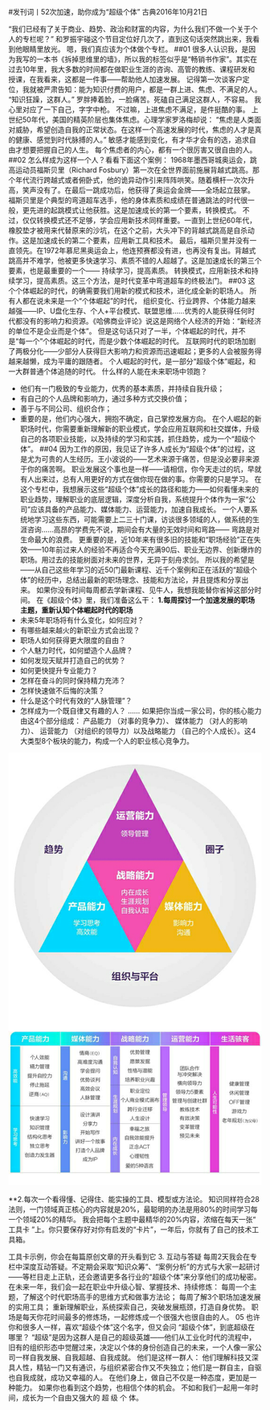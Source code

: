#发刊词丨52次加速，助你成为“超级个体”
古典2016年10月21日

“我们已经有了关于商业、趋势、政治和财富的内容，为什么我们不做一个关于个人的专栏呢？”
和罗振宇碰这个节目定位好几次了，直到这句话突然跳出来，我看到他眼睛里放光。
嗯，我们真应该为个体做个专栏。
##01
很多人认识我，是因为我写的一本书《拆掉思维里的墙》，所以我的标签似乎是“畅销书作家”。其实在过去10年里，我大多数的时间都在做职业生涯的咨询、高管的教练、课程研发和授课，在我看来，这都是一件事——帮助他人加速发展。
记得第一次谈客户定位，我就被严肃告知：能为知识付费的用户，都是一群上进、焦虑、不满足的人。
“知识狂躁，这群人。”
罗胖捧着脸，一脸痛苦。死磕自己满足这群人，不容易。
我心里对应了一下自己，字字中枪。
不过嘛，上进焦虑不满足，是件挺酷的事。
上世纪50年代，美国的精英阶层也集体焦虑。心理学家罗洛梅却说：
“焦虑是人类面对威胁，希望创造自我的正常状态。在这样一个高速发展的时代，焦虑的人才是真的健康、感觉到时代脉搏的人。”
敏感才能感到变化，有才华才会有的选，追求自由才想要把握自己的人生。
每个焦虑者的内心，都有一个很厉害又很自由的人。
##02
怎么样成为这样一个人？看看下面这个案例：
1968年墨西哥城奥运会，跳高运动员福斯贝里（Richard Fosbury）第一次在全世界面前施展背越式跳高。那个年代流行跨越式或者俯卧式，他的诡异动作引来阵阵哄笑。随着横杆一次次升高，笑声没有了。在最后一跳成功后，他获得了奥运会金牌——全场起立鼓掌。
福斯贝里是个典型的弯道超车选手，他的身体素质和成绩在普通跳法的时代很一般，更先进的起跳模式让他获胜。这是加速成长的第一个要素，转换模式。
不过，仅仅转换模式还不足够，学会应用新技术同样重要。一直到上世纪60年代，橡胶垫才被用来代替原来的沙坑，在这个之前，大头冲下的背越式跳高是自杀动作。这是加速成长的第二个要素，应用新工具和技术。
最后，福斯贝里并没有一直领先。在1972年慕尼黑奥运会上，他连预赛都没有进，也再没有复出。背越式跳高并不难学，他被更多快速学习、素质不错的人超越了。这是加速成长的第三个要素，也是最重要的一个—— 持续学习，提高素质。
转换模式，应用新技术和持续学习，提高素质。这三个方法，是时代变革中弯道超车的终极法门。
##03
这个个体崛起的时代，的确需要我们用新的模式和技术，进化成全新的职场人。
所有人都在说未来是一个“个体崛起”的时代， 组织变化、行业跨界、个体能力越来越强——IP、U盘化生存、个人+平台模式、联盟思维……优秀的人能获得任何时代都没有的影响力和资源。《哈佛商业评论》说这是网络个人经济的开始：“新经济的单位不是企业而是个体”。
但是这句话只对了一半，个体崛起的时代，并不是“每一个”个体崛起的时代，而是少数个体崛起的时代。
互联网时代的职场加剧了两极分化——少部分人获得巨大影响力和资源而迅速崛起；更多的人会被服务得越来越懒，成为平庸的跟随者。
个人崛起的时代，是一部分“超级个体”崛起，和一大群普通个体追随的时代。
什么样的人能在未来职场中领跑？ 
- 他们有一门极致的专业能力，优秀的基本素质，并持续自我升级；
- 有自己的个人品牌和影响力，通过多种方式交换价值；
- 善于与不同公司、组织合作；
- 重要的是，他们内心强大，拥抱不确定，自己掌控发展方向。
在个人崛起的新职场时代，你需要重新理解新的职业模式，学会应用互联网和社交媒体，升级自己的各项职业技能，以及持续的学习和实践，抓住趋势，成为一个“超级个体”。
##04
因为工作的原因，我见证了许多人成长为“超级个体”的过程，这是尤为可贵的人生经历。王小波说的——艺术来源于痛苦，但是没必要非来源于你的痛苦啊。
职业发展这个事也是一样——请相信，你今天走过的坑，早就有人出来过，总有人用更好的方式在做你现在做的事。你需要的只是学习。
在这个专栏中，我想展示这些“超级个体”成长的路径和能力——如何看懂未来的职业趋势，理解职业的底层逻辑，深度分析自我，系统提升个体作为一家“公司”应该具备的产品能力、媒体能力、运营能力，加速自我成长。
一个人要系统地学习这些东西，可能需要上二三十门课，访谈很多领域的人，做系统的生涯咨询……高昂的学费先不说，期间会有大量的无效时间和弯路—— 弯路是对生命最大的浪费。
更重要的是，近10年来有很多旧的技能和“职场经验”正在失效——10年前过来人的经验不再适合今天充满90后、职业无边界、创新爆炸的职场。用过去的技能树面对未来的世界，无异于刻舟求剑。
所以我的希望是——从自己这些年学习的近50门最新课程、近千个案例和正在活跃的“超级个体”的经历中，总结出最新的职场理念、技能和方法论，并且提炼和分享出来。
如果你没有时间每周都去学新课程、见牛人，我想我能替你省掉这部分时间。
在《超级个体》里，我们准备这么干：
**1.每周探讨一个加速发展的职场主题，重新认知个体崛起时代的职场**
- 未来5年职场将有什么变化，如何应对？ 
- 有哪些越来越火的新职业方式会出现？
- 职场人如何获得更大限度的自由？
- 个人魅力时代，如何塑造个人品牌？
- 如何发现天赋并打造自己的优势？
- 如何更快提升专业能力？
- 怎样在奋斗的同时保持精力充沛？
- 怎样快速做不后悔的决策？
- 什么是这个时代有效的“人脉管理”？
- 怎样成为一个既自律又有趣的人？
……
如果把你当成一家公司，你的核心能力由这4个部分组成： 产品能力 （对事的竞争力）、 媒体能力 （对人的影响力）、 运营能力 （对组织的领导力）以及战略能力 （自己的个人成长）。这4大类型8个板块的能力，构成一个人的职业核心竞争力。

![](./_image/WechatIMG6.png)

**2.每次一个看得懂、记得住、能实操的工具、模型或方法论。
知识同样符合28法则，一门领域真正核心的内容就是20%，最聪明的办法是用80%的时间学习每一个领域20%的精华。
我会把每个主题中最精华的20%内容，浓缩在每天一张“ 工具卡 ”上。你只要保存好对你有启发的“卡片”，一年后，你就有了自己的技术工具箱。

工具卡示例，你会在每篇原创文章的开头看到它
3. 互动与答疑
每周2天我会在专栏中深度互动答疑。不定期会采取“知识众筹”、“案例分析”的方式与大家一起研讨——等栏目走上正轨，还会邀请更多各行业的“超级个体”来分享他们的成功秘密。
在未来一年，我们会一起在职业中升级心智、掌握技术、持续修炼：
每周一个主题，了解这个时代职场高手的思维方式和做事方法论；
每周了解3个职场加速发展的实用工具；
重新理解职业，系统探索自己，突破发展瓶颈，打造自身优势。
职场是每天你花时间最多的修炼场，一起修炼成一个很强大也很自由的人。
05
也许你和很多人一样，喜欢“超级个体”这个名字，但又会问
“超级个体”，到底超级在哪里？
“超级”是因为这群人是自己的超级英雄——他们从工业化时代的流程中，旧有的组织形态中觉醒过来，决定以个体的身份创造自己的未来，一个人像一家公司一样自我发展、自我超越、自我成就。
他们是这样一群人：
他们理解科技又深具人性，精钻一门又有通识，与组织紧密合作又不失独立；他们是一群自主，自驱也自我成就，成功又幸福的人。
在他们身上，做自己不仅是一种态度，更加是一种能力。
如果你也看到这个趋势，也相信个体的机会。
不如和我们一起用一年时间，成长为一个自由又强大的
超 级 个 体。